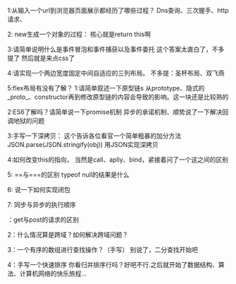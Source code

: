 1:从输入一个url到浏览器页面展示都经历了哪些过程？
Dns查询、三次握手、http请求、


2: new生成一个对象的过程：
核心就是return this啊


3:请简单说明什么是事件冒泡和事件捕获以及事件委托
这个答案太直白了，不多提了
然后就是来点css了


4:请实现一个两边宽度固定中间自适应的三列布局。
不多提：圣杯布局、双飞燕


5:flex布局有没有了解？
1:请简单叙述一下原型链s
从prototype、隐式的_proto_、constructor再到修改原型链的内容会导致的影响。这一块还是比较熟的


2:ES6了解吗？请简单说一下promise机制
异步的承诺机制、顺势说了一下解决回调地狱的问题


3:手写一下深拷贝：
这个告诉各位看官一个简单粗暴的加分方法
JSON.parse(JSON.stringify(obj)) 用JSON实现深拷贝


4:如何改变this的指向，
当然是call、aplly、bind，紧接着问了一个这之间的区别


5: ==与===的区别 typeof null的结果是什么


6: 说一下如何实现闭包


7: 同步与异步的执行顺序

：get与post的请求的区别


2：什么情况算是跨域？如何解决跨域问题？


3：一个有序的数组进行查找操作？（手写）
别说了，二分查找开始吧


4：手写一个快速排序
你看归并排序行吗？好吧不行.之后就开始了数据结构、算法、计算机网络的快乐旅程...



